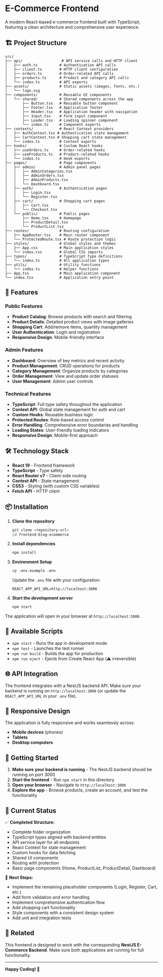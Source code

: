# E-Commerce Frontend

A modern React-based e-commerce frontend built with TypeScript, featuring a clean architecture and comprehensive user experience.

## 🏗️ Project Structure

```
src/
├── api/                  # API service calls and HTTP client
│   ├── auth.ts          # Authentication API calls
│   ├── client.ts        # HTTP client configuration
│   ├── orders.ts        # Order-related API calls
│   ├── products.ts      # Product and category API calls
│   └── index.ts         # API exports
├── assets/              # Static assets (images, fonts, etc.)
│   └── logo.svg
├── components/          # Reusable UI components
│   └── shared/          # Shared components across the app
│       ├── Button.tsx   # Reusable button component
│       ├── Footer.tsx   # Application footer
│       ├── Header.tsx   # Application header with navigation
│       ├── Input.tsx    # Form input component
│       ├── Loader.tsx   # Loading spinner component
│       └── index.ts     # Component exports
├── contexts/            # React Context providers
│   ├── AuthContext.tsx # Authentication state management
│   ├── CartContext.tsx # Shopping cart state management
│   └── index.ts         # Context exports
├── hooks/               # Custom React hooks
│   ├── useOrders.ts     # Order-related hooks
│   ├── useProducts.ts   # Product-related hooks
│   └── index.ts         # Hook exports
├── pages/               # Page components
│   ├── admin/           # Admin panel pages
│   │   ├── AdminCategories.tsx
│   │   ├── AdminOrders.tsx
│   │   ├── AdminProducts.tsx
│   │   └── Dashboard.tsx
│   ├── auth/            # Authentication pages
│   │   ├── Login.tsx
│   │   └── Register.tsx
│   ├── cart/            # Shopping cart pages
│   │   ├── Cart.tsx
│   │   └── Checkout.tsx
│   └── public/          # Public pages
│       ├── Home.tsx     # Homepage
│       ├── ProductDetail.tsx
│       └── ProductList.tsx
├── routes/              # Routing configuration
│   ├── AppRouter.tsx    # Main router component
│   └── ProtectedRoute.tsx # Route protection logic
├── styles/              # Global styles and themes
│   ├── App.css          # Main application styles
│   └── index.css        # Global CSS imports
├── types/               # TypeScript type definitions
│   └── index.ts         # All application types
├── utils/               # Utility functions
│   └── index.ts         # Helper functions
├── App.tsx              # Main application component
└── index.tsx            # Application entry point
```

## 🚀 Features

### Public Features
- **Product Catalog**: Browse products with search and filtering
- **Product Details**: Detailed product views with image galleries
- **Shopping Cart**: Add/remove items, quantity management
- **User Authentication**: Login and registration
- **Responsive Design**: Mobile-friendly interface

### Admin Features
- **Dashboard**: Overview of key metrics and recent activity
- **Product Management**: CRUD operations for products
- **Category Management**: Organize products by categories
- **Order Management**: View and update order statuses
- **User Management**: Admin user controls

### Technical Features
- **TypeScript**: Full type safety throughout the application
- **Context API**: Global state management for auth and cart
- **Custom Hooks**: Reusable business logic
- **Protected Routes**: Role-based access control
- **Error Handling**: Comprehensive error boundaries and handling
- **Loading States**: User-friendly loading indicators
- **Responsive Design**: Mobile-first approach

## 🛠️ Technology Stack

- **React 19** - Frontend framework
- **TypeScript** - Type safety
- **React Router v7** - Client-side routing
- **Context API** - State management
- **CSS3** - Styling (with custom CSS variables)
- **Fetch API** - HTTP client

## 📦 Installation

1. **Clone the repository**
   ```bash
   git clone <repository-url>
   cd frontend-blog-ecommerce
   ```

2. **Install dependencies**
   ```bash
   npm install
   ```

3. **Environment Setup**
   ```bash
   cp .env.example .env
   ```
   Update the `.env` file with your configuration:
   ```
   REACT_APP_API_URL=http://localhost:3000
   ```

4. **Start the development server**
   ```bash
   npm start
   ```

The application will open in your browser at `http://localhost:3000`.

## 🔧 Available Scripts

- `npm start` - Runs the app in development mode
- `npm test` - Launches the test runner
- `npm run build` - Builds the app for production
- `npm run eject` - Ejects from Create React App (⚠️ irreversible)

## 🌐 API Integration

The frontend integrates with a NestJS backend API. Make sure your backend is running on `http://localhost:3000` (or update the `REACT_APP_API_URL` in your `.env` file).

## 📱 Responsive Design

The application is fully responsive and works seamlessly across:
- **Mobile devices** (phones)
- **Tablets** 
- **Desktop computers**

## 🚀 Getting Started

1. **Make sure your backend is running** - The NestJS backend should be running on port 3000
2. **Start the frontend** - Run `npm start` in this directory
3. **Open your browser** - Navigate to `http://localhost:3000`
4. **Explore the app** - Browse products, create an account, and test the functionality

## 🎨 Current Status

✅ **Completed Structure:**
- Complete folder organization
- TypeScript types aligned with backend entities
- API service layer for all endpoints
- React Context for state management
- Custom hooks for data fetching
- Shared UI components
- Routing with protection
- Basic page components (Home, ProductList, ProductDetail, Dashboard)

🚧 **Next Steps:**
- Implement the remaining placeholder components (Login, Register, Cart, etc.)
- Add form validation and error handling
- Implement comprehensive authentication flow
- Add shopping cart functionality
- Style components with a consistent design system
- Add unit and integration tests

## 🔗 Related

This frontend is designed to work with the corresponding **NestJS E-Commerce Backend**. Make sure both applications are running for full functionality.

---

**Happy Coding! 🎉**
